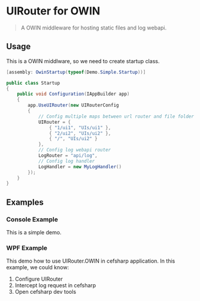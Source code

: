 # UIRouter for OWIN
> A OWIN middleware for hosting static files and log webapi.

## Usage
This is a OWIN middlware, so we need to create startup class.
```C#
[assembly: OwinStartup(typeof(Demo.Simple.Startup))]

public class Startup
{
    public void Configuration(IAppBuilder app)
    {
        app.UseUIRouter(new UIRouterConfig
        {
            // Config multiple maps between url router and file folder
            UIRouter = { 
                { "1/ui1", "UIs/ui1" },
                { "2/ui2", "UIs/ui2" },
                { "/", "UIs/ui2" }
            },
            // Config log webapi router
            LogRouter = "api/log",
            // Config log handler
            LogHandler = new MyLogHandler()
        });
    }
}
```

## Examples
### Console Example
This is a simple demo.
### WPF Example
This demo how to use UIRouter.OWIN in cefsharp application.
In this example, we could know:
1. Configure UIRouter
2. Intercept log request in cefsharp
3. Open cefsharp dev tools